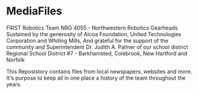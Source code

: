 MediaFiles
==========
FIRST Robotics Team NRG 4055 - Northwestern Robotics Gearheads
Sustained by the generosity of Alcoa Foundation, United Technologies Corporation and Whiting Mills,
And grateful for the support of the community and Superintendent Dr. Judith A. Palmer of our school district 
Regional School District #7 - Barkhamsted, Colebrook, New Hartford and Norfolk

This Reposistory contains files from local newspapers, websites and more.
It's purpose to keep all in one place a history of the team throughout the years.
